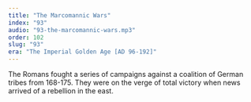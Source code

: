 ```yaml
---
title: "The Marcomannic Wars"
index: "93"
audio: "93-the-marcomannic-wars.mp3"
order: 102
slug: "93"
era: "The Imperial Golden Age [AD 96-192]"
---
```


The Romans fought a series of campaigns against a coalition of German tribes from 168-175\. They were on the verge of total victory when news arrived of a rebellion in the east.


